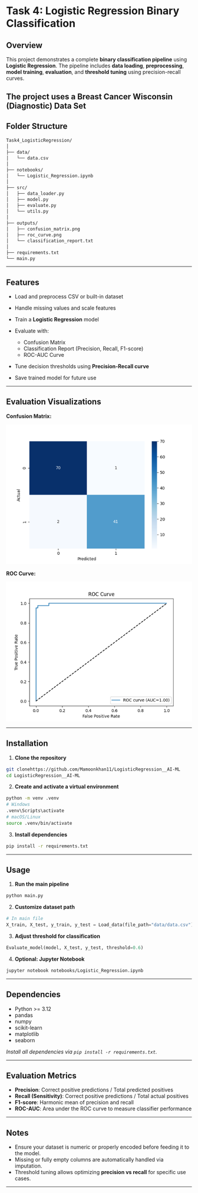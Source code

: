 # Task 4: Logistic Regression Binary Classification

## Overview

This project demonstrates a complete **binary classification pipeline** using **Logistic Regression**. The pipeline includes **data loading**, **preprocessing**, **model training**, **evaluation**, and **threshold tuning** using precision-recall curves.

The project uses a Breast Cancer Wisconsin (Diagnostic) Data Set
---

## Folder Structure

```
Task4_LogisticRegression/
│
├── data/
│   └── data.csv                  
│
├── notebooks/
│   └── Logistic_Regression.ipynb 
│
├── src/
│   ├── data_loader.py            
│   ├── model.py                  
│   ├── evaluate.py               
│   └── utils.py                  
│
├── outputs/
│   ├── confusion_matrix.png      
│   ├── roc_curve.png             
│   └── classification_report.txt 
│
├── requirements.txt              
└── main.py                       
```

---

## Features

* Load and preprocess CSV or built-in dataset
* Handle missing values and scale features
* Train a **Logistic Regression** model
* Evaluate with:

  * Confusion Matrix
  * Classification Report (Precision, Recall, F1-score)
  * ROC-AUC Curve
* Tune decision thresholds using **Precision-Recall curve**
* Save trained model for future use

---

## Evaluation Visualizations

**Confusion Matrix:**

![Confusion Matrix](outputs/confusion_matrix.png)

**ROC Curve:**

![ROC Curve](outputs/roc_curve.png)

---

## Installation

1. **Clone the repository**

```bash
git clonehttps://github.com/Mamoonkhan11/LogisticRegression__AI-ML
cd LogisticRegression__AI-ML
```

2. **Create and activate a virtual environment**

```bash
python -m venv .venv
# Windows
.venv\Scripts\activate
# macOS/Linux
source .venv/bin/activate
```

3. **Install dependencies**

```bash
pip install -r requirements.txt
```

---

## Usage

1. **Run the main pipeline**

```bash
python main.py
```

2. **Customize dataset path**

```python
# In main file
X_train, X_test, y_train, y_test = Load_data(file_path="data/data.csv")
```

3. **Adjust threshold for classification**

```python
Evaluate_model(model, X_test, y_test, threshold=0.6)
```

4. **Optional: Jupyter Notebook**

```bash
jupyter notebook notebooks/Logistic_Regression.ipynb
```

---

## Dependencies

* Python >= 3.12
* pandas
* numpy
* scikit-learn
* matplotlib
* seaborn

*Install all dependencies via `pip install -r requirements.txt`.*

---

## Evaluation Metrics

* **Precision**: Correct positive predictions / Total predicted positives
* **Recall (Sensitivity)**: Correct positive predictions / Total actual positives
* **F1-score**: Harmonic mean of precision and recall
* **ROC-AUC**: Area under the ROC curve to measure classifier performance

---

## Notes

* Ensure your dataset is numeric or properly encoded before feeding it to the model.
* Missing or fully empty columns are automatically handled via imputation.
* Threshold tuning allows optimizing **precision vs recall** for specific use cases.

---